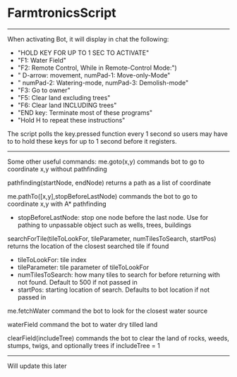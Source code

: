 # FarmtronicsScript
********************************************************************************************
When activating Bot, it will display in chat the following:
* "HOLD KEY FOR UP TO 1 SEC TO ACTIVATE"
* "F1: Water Field"
* "F2: Remote Control,  While in Remote-Control Mode:")
* "  D-arrow: movement, numPad-1: Move-only-Mode"
* "  numPad-2: Watering-mode,  numPad-3: Demolish-mode"
* "F3: Go to owner"
* "F5: Clear land excluding trees"
* "F6: Clear land INCLUDING trees"
* "END key: Terminate most of these programs"
* "Hold H to repeat these instructions"
	
The script polls the key.pressed function every 1 second so users may have to to hold these keys for up to 1 second before it registers.


********************************************************************************************
Some other useful commands:
me.goto(x,y) commands bot to go to coordinate x,y without pathfinding

pathfinding(startNode, endNode)  returns a path as a list of coordinate

me.pathTo([x,y],stopBeforeLastNode) commands the bot to go to coordinate x,y with A* pathfinding
* stopBeforeLastNode: stop one node before the last node. Use for pathing to unpassable object such as wells, trees, buildings

searchForTile(tileToLookFor, tileParameter, numTilesToSearch, startPos)  returns the location of the closest searched tile if found
* tileToLookFor: tile index
* tileParameter: tile parameter of tileToLookFor
* numTilesToSearch: how many tiles to search for before returning with not found. Default to 500 if not passed in
* startPos: starting location of search. Defaults to bot location if not passed in

me.fetchWater command the bot to look for the closest water source

waterField command the bot to water dry tilled land

clearField(includeTree) commands the bot to clear the land of rocks, weeds, stumps, twigs, and optionally trees if includeTree = 1


********************************************************************************************

Will update this later
